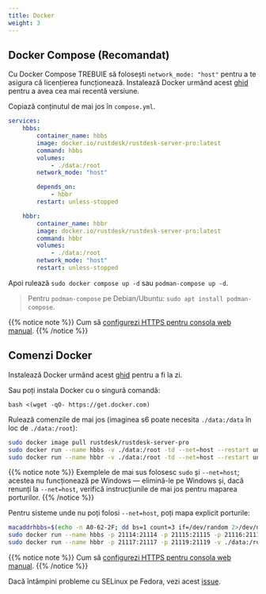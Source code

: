 ```yaml
---
title: Docker
weight: 3
---
```


## Docker Compose (Recomandat)

Cu Docker Compose TREBUIE să folosești `network_mode: "host"` pentru a te asigura că licențierea funcționează. Instalează Docker urmând acest [ghid](https://docs.docker.com/engine/install) pentru a avea cea mai recentă versiune.

Copiază conținutul de mai jos în `compose.yml`.

```yaml
services:
	hbbs:
		container_name: hbbs
		image: docker.io/rustdesk/rustdesk-server-pro:latest
		command: hbbs
		volumes:
			- ./data:/root
		network_mode: "host"

		depends_on:
			- hbbr
		restart: unless-stopped

	hbbr:
		container_name: hbbr
		image: docker.io/rustdesk/rustdesk-server-pro:latest
		command: hbbr
		volumes:
			- ./data:/root
		network_mode: "host"
		restart: unless-stopped
```

Apoi rulează `sudo docker compose up -d` sau `podman-compose up -d`.

> Pentru `podman-compose` pe Debian/Ubuntu: `sudo apt install podman-compose`.

{{% notice note %}}
Cum să [configurezi HTTPS pentru consola web manual](https://rustdesk.com/docs/en/self-host/rustdesk-server-pro/faq/#set-up-https-for-web-console-manually).
{{% /notice %}}

## Comenzi Docker

Instalează Docker urmând acest [ghid](https://docs.docker.com/engine/install) pentru a fi la zi.

Sau poți instala Docker cu o singură comandă:

```
bash <(wget -qO- https://get.docker.com)
```

Rulează comenzile de mai jos (imaginea s6 poate necesita `./data:/data` în loc de `./data:/root`):

```sh
sudo docker image pull rustdesk/rustdesk-server-pro
sudo docker run --name hbbs -v ./data:/root -td --net=host --restart unless-stopped docker.io/rustdesk/rustdesk-server-pro hbbs
sudo docker run --name hbbr -v ./data:/root -td --net=host --restart unless-stopped docker.io/rustdesk/rustdesk-server-pro hbbr
```

{{% notice note %}}
Exemplele de mai sus folosesc `sudo` și `--net=host`; acestea nu funcționează pe Windows — elimină-le pe Windows și, dacă renunți la `--net=host`, verifică instrucțiunile de mai jos pentru maparea porturilor.
{{% /notice %}}

Pentru sisteme unde nu poți folosi `--net=host`, poți mapa explicit porturile:

```sh
macaddrhbbs=$(echo -n A0-62-2F; dd bs=1 count=3 if=/dev/random 2>/dev/null |hexdump -v -e '/1 "-%02X"')
sudo docker run --name hbbs -p 21114:21114 -p 21115:21115 -p 21116:21116 -p 21116:21116/udp -p 21118:21118 -v ./data:/root -td --mac-address="$macaddrhbbs" --restart unless-stopped docker.io/rustdesk/rustdesk-server-pro hbbs
sudo docker run --name hbbr -p 21117:21117 -p 21119:21119 -v ./data:/root -td --restart unless-stopped docker.io/rustdesk/rustdesk-server-pro hbbr
```

{{% notice note %}}
Cum să [configurezi HTTPS pentru consola web manual](https://rustdesk.com/docs/en/self-host/rustdesk-server-pro/faq/#set-up-https-for-web-console-manually).
{{% /notice %}}

Dacă întâmpini probleme cu SELinux pe Fedora, vezi acest [issue](https://github.com/rustdesk/rustdesk-server/issues/230).